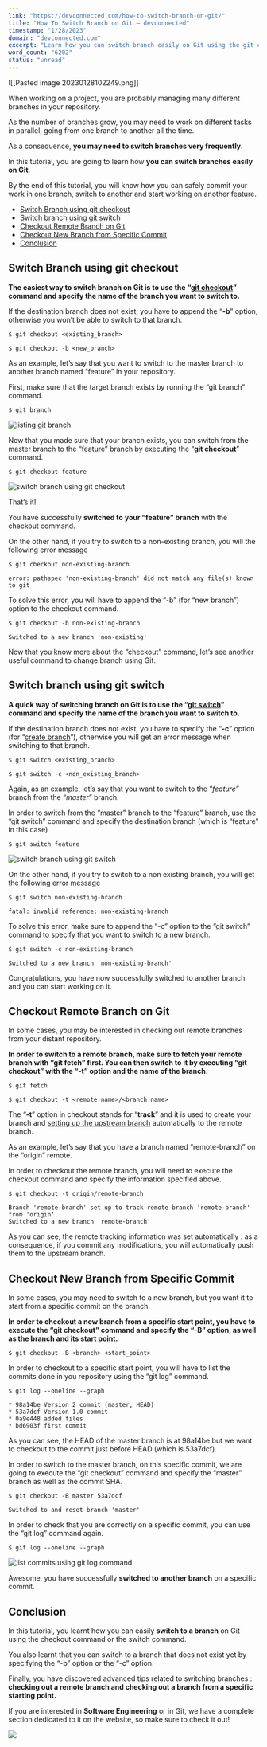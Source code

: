 ```yaml
---
link: "https://devconnected.com/how-to-switch-branch-on-git/"
title: "How To Switch Branch on Git – devconnected"
timestamp: "1/28/2023"
domain: "devconnected.com"
excerpt: "Learn how you can switch branch easily on Git using the git checkout or the git switch commands. Switch to Git remote branches easily."
word_count: "6202"
status: "unread"
---
```

![[Pasted image 20230128102249.png]]

When working on a project, you are probably managing many different branches in your repository.

As the number of branches grow, you may need to work on different tasks in parallel, going from one branch to another all the time.

As a consequence, **you may need to switch branches very frequently**.

In this tutorial, you are going to learn how **you can switch branches easily on Git**.

By the end of this tutorial, you will know how you can safely commit your work in one branch, switch to another and start working on another feature.

-   [Switch Branch using git checkout](#Switch_Branch_using_git_checkout "Switch Branch using git checkout")
-   [Switch branch using git switch](#Switch_branch_using_git_switch "Switch branch using git switch")
-   [Checkout Remote Branch on Git](#Checkout_Remote_Branch_on_Git "Checkout Remote Branch on Git")
-   [Checkout New Branch from Specific Commit](#Checkout_New_Branch_from_Specific_Commit "Checkout New Branch from Specific Commit")
-   [Conclusion](#Conclusion "Conclusion")

## Switch Branch using git checkout

**The easiest way to switch branch on Git is to use the “[git checkout](https://git-scm.com/docs/git-checkout)” command and specify the name of the branch you want to switch to.**

If the destination branch does not exist, you have to append the “**\-b**” option, otherwise you won’t be able to switch to that branch.

```
$ git checkout <existing_branch>

$ git checkout -b <new_branch>
```

As an example, let’s say that you want to switch to the master branch to another branch named “feature” in your repository.

First, make sure that the target branch exists by running the “git branch” command.

```
$ git branch
```

![listing git branch](https://devconnected.com/wp-content/uploads/2020/02/git-branch.png)

Now that you made sure that your branch exists, you can switch from the master branch to the “feature” branch by executing the “**git checkout**” command.

```
$ git checkout feature
```

![switch branch using git checkout](https://devconnected.com/wp-content/uploads/2020/02/git-checkout.png)

That’s it!

You have successfully **switched to your “feature” branch** with the checkout command.

On the other hand, if you try to switch to a non-existing branch, you will the following error message

```
$ git checkout non-existing-branch

error: pathspec 'non-existing-branch' did not match any file(s) known to git
```

To solve this error, you will have to append the “-b” (for “new branch”) option to the checkout command.

```
$ git checkout -b non-existing-branch

Switched to a new branch 'non-existing'
```

Now that you know more about the “checkout” command, let’s see another useful command to change branch using Git.

## Switch branch using git switch

**A quick way of switching branch on Git is to use the “[git switch](https://git-scm.com/docs/git-switch)” command and specify the name of the branch you want to switch to.**

If the destination branch does not exist, you have to specify the “**\-c**” option (for “[create branch](https://devconnected.com/create-git-branch/)“), otherwise you will get an error message when switching to that branch.

```
$ git switch <existing_branch>

$ git switch -c <non_existing_branch>
```

Again, as an example, let’s say that you want to switch to the “*feature*” branch from the “*master*” branch.

In order to switch from the “master” branch to the “feature” branch, use the “git switch” command and specify the destination branch (which is “feature” in this case)

```
$ git switch feature
```

![switch branch using git switch](https://devconnected.com/wp-content/uploads/2020/02/git-switch-branch.png)

On the other hand, if you try to switch to a non existing branch, you will get the following error message

```
$ git switch non-existing-branch

fatal: invalid reference: non-existing-branch
```

To solve this error, make sure to append the “-c” option to the “git switch” command to specify that you want to switch to a new branch.

```
$ git switch -c non-existing-branch

Switched to a new branch 'non-existing-branch'
```

Congratulations, you have now successfully switched to another branch and you can start working on it.

## Checkout Remote Branch on Git

In some cases, you may be interested in checking out remote branches from your distant repository.

**In order to switch to a remote branch, make sure to fetch your remote branch with “git fetch” first. You can then switch to it by executing “git checkout” with the “-t” option and the name of the branch.**

```
$ git fetch

$ git checkout -t <remote_name>/<branch_name>
```

The “**\-t**” option in checkout stands for “**track**” and it is used to create your branch and [setting up the upstream branch](https://devconnected.com/how-to-set-upstream-branch-on-git/) automatically to the remote branch.

As an example, let’s say that you have a branch named “remote-branch” on the “origin” remote.

In order to checkout the remote branch, you will need to execute the checkout command and specify the information specified above.

```
$ git checkout -t origin/remote-branch

Branch 'remote-branch' set up to track remote branch 'remote-branch' from 'origin'.
Switched to a new branch 'remote-branch'
```

As you can see, the remote tracking information was set automatically : as a consequence, if you commit any modifications, you will automatically push them to the upstream branch.

## Checkout New Branch from Specific Commit

In some cases, you may need to switch to a new branch, but you want it to start from a specific commit on the branch.

**In order to checkout a new branch from a specific start point, you have to execute the “git checkout” command and specify the “-B” option, as well as the branch and its start point.**

```
$ git checkout -B <branch> <start_point>
```

In order to checkout to a specific start point, you will have to list the commits done in you repository using the “git log” command.

```
$ git log --oneline --graph

* 98a14be Version 2 commit (master, HEAD)
* 53a7dcf Version 1.0 commit
* 0a9e448 added files
* bd6903f first commit
```

As you can see, the HEAD of the master branch is at 98a14be but we want to checkout to the commit just before HEAD (which is 53a7dcf).

In order to switch to the master branch, on this specific commit, we are going to execute the “git checkout” command and specify the “master” branch as well as the commit SHA.

```
$ git checkout -B master 53a7dcf 

Switched to and reset branch 'master'
```

In order to check that you are correctly on a specific commit, you can use the “git log” command again.

```
$ git log --oneline --graph
```

![list commits using git log command](https://devconnected.com/wp-content/uploads/2020/02/git-log.png)

Awesome, you have successfully **switched to another branch** on a specific commit.

## Conclusion

In this tutorial, you learnt how you can easily **switch to a branch** on Git using the checkout command or the switch command.

You also learnt that you can switch to a branch that does not exist yet by specifying the “-b” option or the “-c” option.

Finally, you have discovered advanced tips related to switching branches : **checking out a remote branch and checking out a branch from a specific starting point.**

If you are interested in **Software Engineering** or in Git, we have a complete section dedicated to it on the website, so make sure to check it out!

[![](https://devconnected.com/wp-content/uploads/2019/10/featured-14.png)](https://devconnected.com/category/software-engineering/)